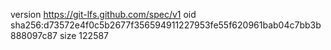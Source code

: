 version https://git-lfs.github.com/spec/v1
oid sha256:d73572e4f0c5b2677f356594911227953fe55f620961bab04c7bb3b888097c87
size 122587
